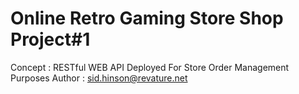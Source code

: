 # Online Retro Gaming Store Shop Project#1
Concept : RESTful WEB API Deployed For Store Order Management Purposes
Author : sid.hinson@revature.net